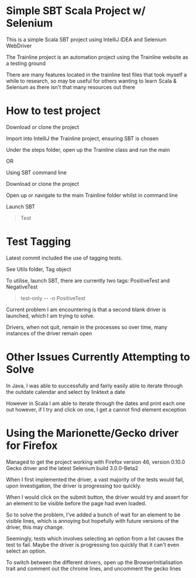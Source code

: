 Simple SBT Scala Project w/ Selenium
=========================

This is a simple Scala SBT project using IntelliJ IDEA and Selenium WebDriver

The Trainline project is an automation project using the Trainline website as a testing ground

There are many features located in the trainline test files that took myself a while to research, 
so may be useful for others wanting to learn Scala & Selenium as there isn't that many resources out there

How to test project
===================

Download or clone the project

Import into IntelliJ the Trainline project, ensuring SBT is chosen

Under the steps folder,  open up the Trainline class and run the main

OR

Using SBT command line

Download or clone the project

Open up or navigate to the main Trainline folder whilst in command line

Launch SBT

> Test


Test Tagging
=============

Latest commit included the use of tagging tests.

See Utils folder, Tag object

To utilise, launch SBT, there are currently two tags: PositiveTest and NegativeTest

>test-only -- -n PositiveTest

Current problem I am encountering is that a second blank driver is launched, which I am trying to solve. 

Drivers, when not quit, remain in the processes so over time, many instances of the driver remain open

Other Issues Currently Attempting to Solve
==========================================

In Java, I was able to successfully and fairly easily able to iterate through the outdate calendar and select by linktext a date

However in Scala I am able to iterate through the dates and print each one out however, if I try and click on one, I get a cannot find element exception

Using the Marionette/Gecko driver for Firefox
=============================================

Managed to get the project working with Firefox version 46, version 0.10.0 Gecko driver and the latest Selenium build 3.0.0-Beta2

When I first implemented the driver, a vast majority of the tests would fail, upon investigation, the driver is progressing too quickly.

When I would click on the submit button, the driver would try and assert for an element to be visible before the page had even loaded.

So to solve the problem, I've added a bunch of wait for an element to be visible lines, which is annoying but hopefully with future versions of the driver, this may change.

Seemingly, tests which involves selecting an option from a list causes the test to fail. Maybe the driver is progressing too quickly that it can't even select an option.

To switch between the different drivers, open up the BrowserInitialisation trait and comment out the chrome lines, and uncomment the gecko lines